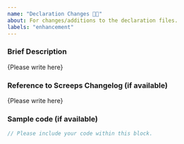 ```yaml
---
name: "Declaration Changes 👨‍💻"
about: For changes/additions to the declaration files.
labels: "enhancement"
---
```


<!-- Please replace {Please write here} with your description. -->

### Brief Description

{Please write here}

### Reference to Screeps Changelog (if available)

{Please write here}

### Sample code (if available)

```ts
// Please include your code within this block.
```
